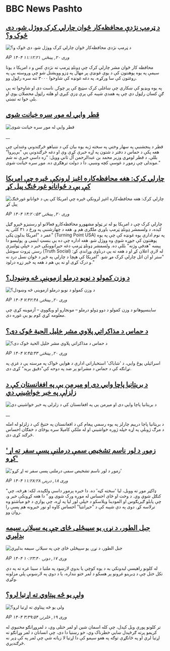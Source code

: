 # BBC News Pashto## [د ټرمپ نژدې محافظه‌کار ځوان چارلي کرک ووژل شو، دی څوک و؟‌](https://www.bbc.com/pashto/articles/cx27kdkgj3lo?at_medium=RSS&at_campaign=rss?at_campaign=githubrss)![د ټرمپ نژدې محافظه‌کار ځوان چارلي کرک ووژل شو، دی څوک و؟‌](https://ichef.bbci.co.uk/ace/ws/240/cpsprodpb/2ff3/live/dc75cc30-8ef3-11f0-9cf6-cbf3e73ce2b9.jpg)_AP ۱۴۰۴ وږی ۲۰, پينځنۍ ۱۱:۱۲:۲۱_محافظه کار ځوان مشر چارلي کرک چې ډونلډ ټرمپ‌ ته نژدې کس و د امریکا د یوتا سیمې په یوه پوهنتون کې د یوې غونډې پر مهال په ډزو وویشتل شو چې وروسته یې په روغتون کې سا ورکړه.
په دغه غونډه کې شاوخوا ۳۰۰۰ تنه سره راټول وو.

په یوه ويډيو کې ښکاري چې ښاغلی کرک سټېچ کې پر چوکۍ ناست دی او شاوخوا ته یې ګڼ کسان راټول دي چې په همدې شېبه کې پرې ډزې کېږي او هلته راټول محصلان یوې او بلې خوا ته تښتي.## [قطر وايي له موږ سره خیانت شوی](https://www.bbc.co.uk/pashto/live/cy4r7wy2wm4t?at_medium=RSS&at_campaign=rss?at_campaign=githubrss)![قطر وايي له موږ سره خیانت شوی](https://ichef.bbci.co.uk/ace/standard/240/cpsprodpb/8b7d/live/ec25ceb0-8ede-11f0-84c8-99de564f0440.jpg)__قطر د پنجشنبې په سهار وختي په سخته ژبه یوه بیان کې د نتنیاهو څرګندونې وغندلې چې هغه پکې د حماس د دفتر د شتون په اړه خبرې کړې وې او دغه څرګندونې یې "بې‌پروا" بللې.
د قطر لومړي وزیر محمد بن عبدالرحمن آل ثاني وویل: "زه داسې خبرې نه شم موندلی چې زموږ د غوسې کچه وښيي. دا د دولت ترهګري ده. موږ سره خیانت شوی."## [چارلي کرک: هغه محافظه‌کاره اغېز لرونکې څېره چې امریکا کې یې د ځوانانو غورځنګ پیل کړ](https://www.bbc.com/pashto/articles/cqxz91d87ylo?at_medium=RSS&at_campaign=rss?at_campaign=githubrss)![چارلي کرک: هغه محافظه‌کاره اغېز لرونکې څېره چې امریکا کې یې د ځوانانو غورځنګ پیل کړ](https://ichef.bbci.co.uk/ace/ws/240/cpsprodpb/4ea4/live/eb75e300-8f07-11f0-9cf6-cbf3e73ce2b9.png)_AP ۱۴۰۴ وږی ۲۰, پينځنۍ ۱۴:۲۰:۵۳_چارلي کرک چې د امریکا یو له تر ټولو مشهورو محافظه‌کارو فعالانو او رسنیزو څېرو ګڼل کېده، د ولسمشر ډونلډ ټرمپ باوري ملګری هم و.
هغه د چهارشنبې په ورځ د ۳۱ کلنۍ په عمر د "امریکا بدلون ټکی" (Turning Point USA) په نوم ادارې یوه غونډه کې چې په یوه پوهنتون کې جوړه شوې وه ووژل شو. هغه اداره چې ده یې بنسټ ایښی و. پولیسو دا پېښه "هدفي وژنه" بللې ده.
ولسمشر ډونلډ ټرمپ دغه حیرانوونکی خبر د خپلې ټولنیزې رسنۍ ټروت سوشل (Truth Social) له لارې اعلان کړ او د هغه ته یې درناوی وړاندې کړ: "ستر او ان اتل چارلي کرک مړ شو. "امریکا کې هېچا د چارلي په څېر د ځوان نسل درد نه و درک کړی او نه یې هم د هغه په څېر زړه درلود."## [د وزن کمولو د نويو درملو ازموینې څه وښودل؟](https://www.bbc.com/pashto/articles/c20zr6lkp51o?at_medium=RSS&at_campaign=rss?at_campaign=githubrss)![د وزن کمولو د نويو درملو ازموینې څه وښودل؟](https://ichef.bbci.co.uk/ace/ws/240/cpsprodpb/9084/live/f951ace0-2f1a-11f0-ab5d-c5134b2cbca6.jpg)_AP ۱۴۰۴ وږی ۲۰, پينځنۍ ۷:۴۲:۴۸_ساینسپوهانو د وزن کمولو د دوو ډولو درملو – مونجارو او ویګووي – آزموینه کړې چې معلومه کړي کوم یو یې غوره دی.## [د حماس د مذاکراتي پلاوي مشر خلیل الحیة څوک دی؟](https://www.bbc.com/pashto/articles/c784wdwj207o?at_medium=RSS&at_campaign=rss?at_campaign=githubrss)![د حماس د مذاکراتي پلاوي مشر خلیل الحیة څوک دی؟](https://ichef.bbci.co.uk/ace/ws/240/cpsprodpb/3980/live/d2292dc0-8e4f-11f0-b391-6936825093bd.jpg)_AP ۱۴۰۴ وږی ۲۰, پينځنۍ ۷:۴۵:۴۳_اسرائیلي پوځ وايي، د 'شاباک' استخباراتي ادارې د هوايي ځواک په مرسته یې د غزې په تړانګه کې د حماس د مشرانو پر ضد په دوحه کې"دقیق برید" کړی دی.## [د بریتانیا پاچا وايي دی او مېرمن یې په افغانستان کې د زلزلې په خبر خواشيني‌ دي](https://www.bbc.co.uk/pashto/live/cx290ew8lq8t?at_medium=RSS&at_campaign=rss?at_campaign=githubrss)![د بریتانیا پاچا وايي دی او مېرمن یې په افغانستان کې د زلزلې په خبر خواشيني‌ دي](https://ichef.bbci.co.uk/ace/standard/240/cpsprodpb/7f45/live/7b787940-8e31-11f0-b391-6936825093bd.jpg)__د بریتانیا پاچا درېیم چارلز په یوه رسمي پیغام کې د افغانستان په ختیځ کې د زلزلو له امله د مرګ ژوبلې په اړه خپله ژوره خواشیني او له ملکې کامېلا سره یوځای د خفګان احساس څرګند کړی دی.## ['زموږ د لور ناسم تشخیص سمې درملنې پسې سفر ته اړ کړو'](https://www.bbc.com/pashto/articles/cedvy71z6jyo?at_medium=RSS&at_campaign=rss?at_campaign=githubrss)!['زموږ د لور ناسم تشخیص سمې درملنې پسې سفر ته اړ کړو'](https://ichef.bbci.co.uk/ace/ws/240/cpsprodpb/0620/live/20860bc0-72dd-11f0-8dbd-f3d32ebd3327.jpg)_AP ۱۴۰۴ وږی ۱۸, درېنۍ ۱۱:۲۸:۲۸_"ډاکټر موږ ته وویل، لیا 'سخته کڼه' ده. دا خبره پرموږ داسې ولګېده، لکه: هرڅه، چې کنګل شوي وي. د وخت او ځای احساس له موږه ورک شوی وو."
دا هغه کړونکی خبر و، چې پابلو ګیریګوس او المودینا ویلاسکو د خپلې لور لیا په اړه، چې یوازې د څو میاشتو وه ترلاسه کړ.
دوی په دې شېبه کې د "حیرانتیا" احساس کاوه او نور خبرونه هم پسې را روان وو.## [جبل الطور، د نړۍ یو سپېڅلی ځای چې په سیلانۍ سیمه بدلېږي](https://www.bbc.com/pashto/articles/cx2nd1xq5djo?at_medium=RSS&at_campaign=rss?at_campaign=githubrss)![جبل الطور، د نړۍ یو سپېڅلی ځای چې په سیلانۍ سیمه بدلېږي](https://ichef.bbci.co.uk/ace/ws/240/cpsprodpb/cda7/live/e6f6ba70-88db-11f0-9cf6-cbf3e73ce2b9.jpg)_AP ۱۴۰۴ وږی ۱۷, دونۍ ۱۰:۲۳:۴۰_له کلونو راهیسې لیدونکي به د یوه کوچي یا بدوي لارښود په ملتیا د سينا غره ته په دې تکل ختل چې د ډبرینو غرونو پر هسکو د لمر ختو ننداره، یا د دوي په لارښونې پلي مزلونه وکړي.## [ولې یو څه پېتاوي ته اړتیا لرو؟](https://www.bbc.com/pashto/articles/cy70dgzz3xmo?at_medium=RSS&at_campaign=rss?at_campaign=githubrss)![ولې یو څه پېتاوي ته اړتیا لرو؟](https://ichef.bbci.co.uk/ace/ws/240/cpsprodpb/d2a4/live/c6137720-0fbf-11f0-ac9f-c37d6fd89579.jpg)_AP ۱۴۰۴ وږی ۱۹, څلرنۍ ۳:۳۹:۵۴_تر کلونو پورې ویل کېدل، چې کله اسمان شین او لمر ختلی وي، د لمروړانګو مخنیوي له کریمو پرته ګرځېدل ښايي خطرناک وي، خو رښتیا دا دی، چې انسانان د لمر وړانګو ته اړتیا لري او په ځانګړې توګه په هغو سیمو کې دا اړتیا لا زیاته شي چې لمر په کې ډېر نه څرګندېږي.
